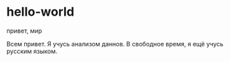 # hello-world
привет, мир


Всем привет.  Я учусь анализом даннов.  В свободное время, я ещё учусь русским языком.

